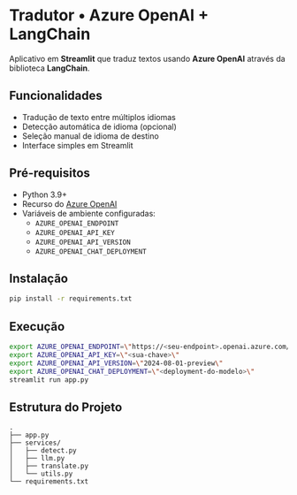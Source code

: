 # Tradutor • Azure OpenAI + LangChain

Aplicativo em **Streamlit** que traduz textos usando **Azure OpenAI** através da biblioteca **LangChain**.

## Funcionalidades
- Tradução de texto entre múltiplos idiomas
- Detecção automática de idioma (opcional)
- Seleção manual de idioma de destino
- Interface simples em Streamlit

## Pré-requisitos
- Python 3.9+
- Recurso do [Azure OpenAI](https://learn.microsoft.com/azure/ai-services/openai/)
- Variáveis de ambiente configuradas:
  - `AZURE_OPENAI_ENDPOINT`
  - `AZURE_OPENAI_API_KEY`
  - `AZURE_OPENAI_API_VERSION`
  - `AZURE_OPENAI_CHAT_DEPLOYMENT`

## Instalação
```bash
pip install -r requirements.txt
```

## Execução
```bash
export AZURE_OPENAI_ENDPOINT=\"https://<seu-endpoint>.openai.azure.com/\"
export AZURE_OPENAI_API_KEY=\"<sua-chave>\"
export AZURE_OPENAI_API_VERSION=\"2024-08-01-preview\"
export AZURE_OPENAI_CHAT_DEPLOYMENT=\"<deployment-do-modelo>\"
streamlit run app.py
```

## Estrutura do Projeto
```
.
├── app.py
├── services/
│   ├── detect.py
│   ├── llm.py
│   ├── translate.py
│   └── utils.py
└── requirements.txt
```
